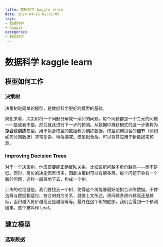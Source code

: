 ```yaml
---
title: 数据科学 kaggle learn
date: 2024-04-15 02:16:00
tags:
- 数据科学
- Kaggle
categories:
- 数据科学
---
```


# 数据科学 kaggle learn

## 模型如何工作

### 决策树

决策树是简单的模型，是数据科学更好的模型的基础。

简化来看，决策树将一个问题分解成一系列的问题，每个问题都是一个二元的问题——是或者不是，然后就此进行下一步的预测。从数据中捕获模式的这一步骤称为**拟合**或**训练**模型。用于拟合模型的数据称为训练数据。模型如何拟合的细节（例如如何分割数据）非常复杂，稍后探究。模型拟合后，可以将其应用于新数据来预测。

### Improving Decision Trees

对于一个决策树，他应该要能正确反映关系，比如说房间越多房价越高——而不是低。同时，房价的决定因素很多，因此决策树可以有很多层，每个问题下会有一个新的问题，这样一层层地下去，构成一个树。

训练的过程就是，我们要找到一个树，使得这个树能够最好地拟合训练数据。不停选择与数据相适应、符合的对应关系，就像上文所述，房间越多房价越高还是越低，面积越大房价越高还是越低等等。最终在这个树的底部，我们会得到一个预测结果。这个被叫作 Leaf。

## 建立模型

### 选取数据

